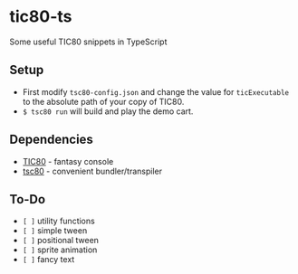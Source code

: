 # tic80-ts
Some useful TIC80 snippets in TypeScript

## Setup
* First modify `tsc80-config.json` and change the value for `ticExecutable` to the absolute path of your copy of TIC80.
* `$ tsc80 run` will build and play the demo cart.

## Dependencies
* [TIC80](https://github.com/nesbox/TIC-80) - fantasy console
* [tsc80](https://github.com/scambier/tic80-typescript) - convenient bundler/transpiler

## To-Do
* `[ ]` utility functions
* `[ ]` simple tween
* `[ ]` positional tween
* `[ ]` sprite animation
* `[ ]` fancy text